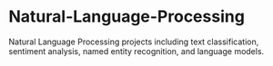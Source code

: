 # Natural-Language-Processing
Natural Language Processing projects including text classification, sentiment analysis, named entity recognition, and language models.
